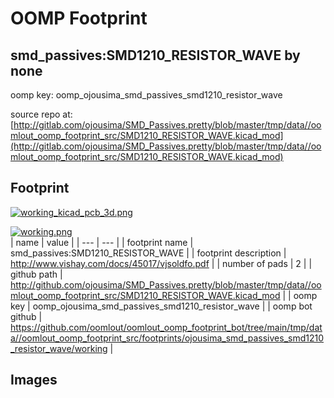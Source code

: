 # OOMP Footprint  
## smd_passives:SMD1210_RESISTOR_WAVE  by none  
  
oomp key: oomp_ojousima_smd_passives_smd1210_resistor_wave  
  
source repo at: [http://gitlab.com/ojousima/SMD_Passives.pretty/blob/master/tmp/data//oomlout_oomp_footprint_src/SMD1210_RESISTOR_WAVE.kicad_mod](http://gitlab.com/ojousima/SMD_Passives.pretty/blob/master/tmp/data//oomlout_oomp_footprint_src/SMD1210_RESISTOR_WAVE.kicad_mod)  
## Footprint  
  
[![working_kicad_pcb_3d.png](working_kicad_pcb_3d_600.png)](working_kicad_pcb_3d.png)  
  
[![working.png](working_600.png)](working.png)  
| name | value | 
| --- | --- | 
| footprint name | smd_passives:SMD1210_RESISTOR_WAVE | 
| footprint description | http://www.vishay.com/docs/45017/vjsoldfo.pdf | 
| number of pads | 2 | 
| github path | http://github.com/ojousima/SMD_Passives.pretty/blob/master/tmp/data//oomlout_oomp_footprint_src/SMD1210_RESISTOR_WAVE.kicad_mod | 
| oomp key | oomp_ojousima_smd_passives_smd1210_resistor_wave | 
| oomp bot github | https://github.com/oomlout/oomlout_oomp_footprint_bot/tree/main/tmp/data//oomlout_oomp_footprint_src/footprints/ojousima_smd_passives_smd1210_resistor_wave/working | 
## Images  
